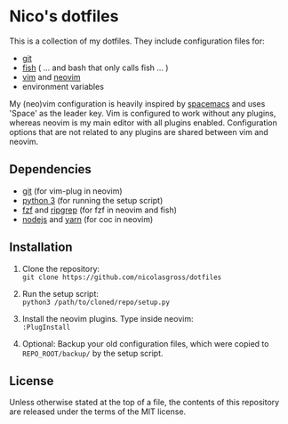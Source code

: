 # Nico's dotfiles
This is a collection of my dotfiles. They include configuration files for:
- [git](https://git-scm.com)
- [fish](https://fishshell.com) ( ... and bash that only calls fish ... )
- [vim](https://www.vim.org) and [neovim](https://neovim.io)
- environment variables

My (neo)vim configuration is heavily inspired by
[spacemacs](http://spacemacs.org) and uses 'Space' as the leader key. Vim is
configured to work without any plugins, whereas neovim is my main editor with
all plugins enabled. Configuration options that are not related to any plugins
are shared between vim and neovim.


## Dependencies
- [git](https://git-scm.com) (for vim-plug in neovim)
- [python 3](https://www.python.org) (for running the setup script)
- [fzf](https://github.com/junegunn/fzf) and
  [ripgrep](https://github.com/BurntSushi/ripgrep) (for fzf in neovim and fish)
- [nodejs](https://nodejs.org/) and [yarn](https://yarnpkg.com) (for coc in
  neovim)


## Installation
1. Clone the repository:  
`git clone https://github.com/nicolasgross/dotfiles`

2. Run the setup script:  
`python3 /path/to/cloned/repo/setup.py`

3. Install the neovim plugins. Type inside neovim:  
`:PlugInstall`

4. Optional: Backup your old configuration files, which were copied to
`REPO_ROOT/backup/` by the setup script.


## License
Unless otherwise stated at the top of a file, the contents of this repository
are released under the terms of the MIT license.


